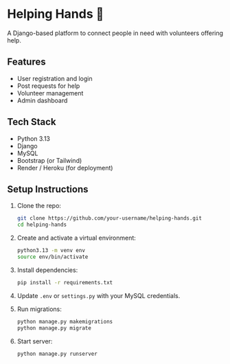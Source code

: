 # Helping Hands 🤝

A Django-based platform to connect people in need with volunteers offering help.

## Features

- User registration and login
- Post requests for help
- Volunteer management
- Admin dashboard

## Tech Stack

- Python 3.13
- Django
- MySQL
- Bootstrap (or Tailwind)
- Render / Heroku (for deployment)

## Setup Instructions

1. Clone the repo:
   ```bash
   git clone https://github.com/your-username/helping-hands.git
   cd helping-hands
   ```

2. Create and activate a virtual environment:
   ```bash
   python3.13 -m venv env
   source env/bin/activate
   ```

3. Install dependencies:
   ```bash
   pip install -r requirements.txt
   ```

4. Update `.env` or `settings.py` with your MySQL credentials.

5. Run migrations:
   ```bash
   python manage.py makemigrations
   python manage.py migrate
   ```

6. Start server:
   ```bash
   python manage.py runserver
   ```
